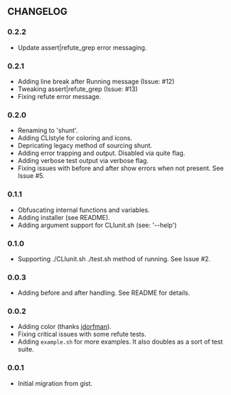 ## CHANGELOG

### 0.2.2

* Update assert|refute_grep error messaging.

### 0.2.1

* Adding line break after Running message (Issue: #12)
* Tweaking assert|refute_grep (Issue: #13)
* Fixing refute error message.

### 0.2.0

* Renaming to 'shunt'.
* Adding CLIstyle for coloring and icons.
* Depricating legacy method of sourcing shunt.
* Adding error trapping and output. Disabled via quite flag.
* Adding verbose test output via verbose flag.
* Fixing issues with before and after show errors when not present. See Issue #5.

### 0.1.1

* Obfuscating internal functions and variables.
* Adding installer (see README).
* Adding argument support for CLIunit.sh (see: '--help')

### 0.1.0

* Supporting ./CLIunit.sh ./test.sh method of running. See Issue #2.

### 0.0.3

* Adding before and after handling. See README for details.

### 0.0.2

* Adding color (thanks [jdorfman](https://github.com/jdorfman)).
* Fixing critical issues with some refute tests.
* Adding `example.sh` for more examples. It also doubles as a sort of test suite.

### 0.0.1

* Initial migration from gist.
